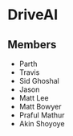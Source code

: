 
DriveAI
=======

Members
-------

* Parth
* Travis
* Sid Ghoshal
* Jason
* Matt Lee
* Matt Bowyer
* Praful Mathur
* Akin Shoyoye

